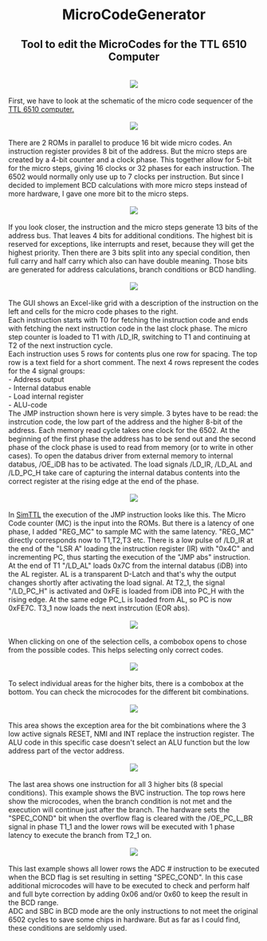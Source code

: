 <h1 style="text-align: center;">MicroCodeGenerator</h1>
<h2 style="text-align: center;">Tool to edit the MicroCodes for the TTL 6510 Computer</h2>
<br>
<div style="text-align: center;">
  <img src="docs/assets/images/main_screen.png" />
</div>
<br>
First, we have to look at the schematic of the micro code sequencer of the <a href="https://github.com/StefansAI/TTL-6510-Computer">TTL 6510 computer.</a>
<br><br>
<div style="text-align: center;">
  <img src="docs/assets/images/schematic.png" />
</div>
<br>
There are 2 ROMs in parallel to produce 16 bit wide micro codes. An instruction register provides 8 bit of the address. But the micro steps are created by a 4-bit counter and a clock phase. This together allow for 5-bit for the micro steps, giving 16 clocks or 32 phases for each instruction. The 6502 would normally only use up to 7 clocks per instruction. But since I decided to implement BCD calculations with more micro steps instead of more hardware, I gave one more bit to the micro steps.
<br><br>
<div style="text-align: center;">
  <img src="docs/assets/images/ROM_signals.png" />
</div>
<br>
If you look closer, the instruction and the micro steps generate 13 bits of the address bus. That leaves 4 bits for additional conditions. The highest bit is reserved for exceptions, like interrupts and reset, because they will get the highest priority. Then there are 3 bits split into any special condition, then full carry and half carry which also can have double meaning. Those bits are generated for address calculations, branch conditions or BCD handling.
<br><br>
<div style="text-align: center;">
  <img src="docs/assets/images/jmp_example.png"/>
</div>
<br>
The GUI shows an Excel-like grid with a description of the instruction on the left and cells for the micro code phases to the right. <br>
Each instruction starts with T0 for fetching the instruction code and ends with fetching the next instruction code in the last clock phase. The micro step counter is loaded to T1 with /LD_IR, switching to T1 and continuing at T2 of the next instruction cycle.<br>
Each instruction uses 5 rows for contents plus one row for spacing. The top row is a text field for a short comment. The next 4 rows represent the codes for the 4 signal groups:<br>
- Address output<br>
- Internal databus enable<br>
- Load internal register<br>
- ALU-code<br>
The JMP instruction shown here is very simple. 3 bytes have to be read: the instrcution code, the low part of the address and the higher 8-bit of the address. Each memory read cycle takes one clock for the 6502. At the beginning of the first phase the address has to be send out and the second phase of the clock phase is used to read from memory (or to write in other cases). To open the databus driver from external memory to internal databus, /OE_iDB has to be activated. The load signals /LD_IR, /LD_AL and /LD_PC_H take care of capturing the internal databus contents into the correct register at the rising edge at the end of the phase.
<br>
<br>
<div style="text-align: center;">
  <img src="docs/assets/images/jump_ds.png"/>
</div>
<br>
In <a href="https://github.com/StefansAI/SimTTL">SimTTL</a> the execution of the JMP instruction looks like this. The Micro Code counter (MC) is the input into the ROMs. But there is a latency of one phase, I added "REG_MC" to sample MC with the same latency. "REG_MC" directly corresponds now to T1,T2,T3 etc. There is a low pulse of /LD_IR at the end of the "LSR A" loading the instruction register (IR) with "0x4C" and incrementing PC, thus starting the execution of the "JMP abs" instruction. <br> 
At the end of T1 "/LD_AL" loads 0x7C from the internal databus (iDB) into the AL register. AL is a transparent D-Latch and that's why the output changes shortly after activating the load signal. At T2_1, the signal "/LD_PC_H" is activated and 0xFE is loaded from iDB into PC_H with the rising edge. At the same edge PC_L is loaded from AL, so PC is now 0xFE7C. T3_1 now loads the next instrcution (EOR abs).
<br>
<br>
<div style="text-align: center;">
  <img src="docs/assets/images/combobox.png"/>
</div>
<br>
When clicking on one of the selection cells, a combobox opens to chose from the possible codes. This helps selecting only correct codes.
<br>
<br>
<div style="text-align: center;">
  <img src="docs/assets/images/area_selection.png" />
</div>
<br>
To select individual areas for the higher bits, there is a combobox at the bottom. You can check the microcodes for the different bit combinations.
<br>
<br>
<div style="text-align: center;">
  <img src="docs/assets/images/exceptions.png" />
</div>
<br>
This area shows the exception area for the bit combinations where the 3 low active signals RESET, NMI and INT replace the instruction register. The ALU code in this specific case doesn't select an ALU function but the low address part of the vector address.
<br>
<br>
<div style="text-align: center;">
  <img src="docs/assets/images/one_instruction.png" />
</div>
<br>
The last area shows one instruction for all 3 higher bits (8 special conditions). This example shows the BVC instruction. The top rows here show the microcodes, when the branch condition is not met and the execution will continue just after the branch. The hardware sets the "SPEC_COND" bit when the overflow flag is cleared with the /OE_PC_L_BR signal in phase T1_1 and the lower rows will be executed with 1 phase latency to execute the branch from T2_1 on.
<br>
<br>
<div style="text-align: center;">
  <img src="docs/assets/images/ADC_BCD.png" />
</div>
<br>
This last example shows all lower rows the ADC # instruction to be executed when the BCD flag is set resulting in setting "SPEC_COND". In this case additional microcodes will have to be executed to check and perform half and full byte correction by adding 0x06 and/or 0x60 to keep the result in the BCD range.<br>
ADC and SBC in BCD mode are the only instructions to not meet the original 6502 cycles to save some chips in hardware. But as far as I could find, these conditions are seldomly used.
